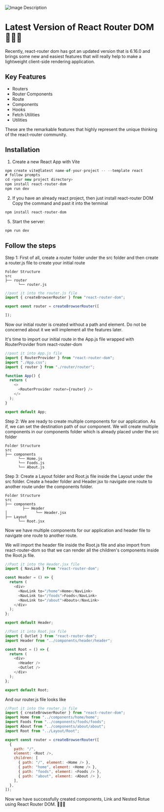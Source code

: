 
![Image Description](https://i.ibb.co/jvtTNxx/68747470733a2f2f692e6962622e636f2f33634b51707a6b2f312d75772d53417a6b6d612d4a4746662d302d476d762d5454.png)

# Latest Version of React Router DOM 🚀🚀🚀
 
Recently, react-router dom has got an updated version that is 6.16.0 and brings some new and easiest features that will really help to make a lightweight client-side rendering application.



## Key Features
- Routers
- Router Components
- Route
- Components
- Hooks
- Fetch Utilities
- Utilities


These are the remarkable features that highly represent the unique thinking of the react-router community.


## Installation
1. Create a new React App with Vite
```javascript
npm create vite@latest name-of-your-project -- --template react
# follow prompts
cd <your new project directory>
npm install react-router-dom
npm run dev
```

2. If you have an already react project, then just install react-router DOM
Copy the command and past it into the terminal
```javascript
npm install react-router-dom
```
5. Start the server: 
```javascript
npm run dev
```
## Follow the steps

Step 1: First of all, create a router folder under the src folder and then create a router.js file to create your initial route

```
Folder Structure
src
├── router
      └── router.js
```
```javascript
//past it into the router.js file
import { createBrowserRouter } from "react-router-dom";

export const router = createBrowserRouter([

]);
```

Now our initial router is created without a path and element. Do not be concerned about it we will implement all the features later.


It's time to import our initial route in the App.js file wrapped with RouterProvider from react-router-dom

```javascript
//past it into App.js file
import { RouterProvider } from "react-router-dom";
import "./App.css";
import { router } from "./router/router";

function App() {
  return (
    <>
      <RouterProvider router={router} />
    </>
  );
}

export default App;
```

Step 2: We are ready to create multiple components for our application. As if, we can set the destination path of our component. We will create multiple components in our components folder which is already placed under the src folder

```
Folder Structure
src
├── components
      └── Home.js
      └── Foods.js
      └── About.js
```

Step 3: Create a Layout folder and Root.js file inside the Layout under the src folder. Create a header folder and Header.jsx to navigate one route to another route under the components folder.

```
Folder Structure
src
├── components
        ├── Header
│             └── Header.jsx
├── Layout
      └── Root.jsx
```

Now we have multiple components for our application and header file to navigate one route to another route. 

We will import the header file inside the Root.js file and also import <Outlet /> from react-router-dom so that we can render all the children's components inside the Root.js file.

```javascript
//Past it into the Header.jsx file
import { NavLink } from "react-router-dom";

const Header = () => {
  return (
    <div>
      <NavLink to="/home">Home</NavLink>
      <NavLink to="/foods">Foods</NavLink>
      <NavLink to="/about">Abouts</NavLink>
    </div>
  );
};

export default Header;

```

```javascript
//Past it into Root.jsx file
import { Outlet } from "react-router-dom";
import Header from "../components/header/header";

const Root = () => {
  return (
    <div>
      <Header />
      <Outlet />
    </div>
  );
};

export default Root;
```
And our router.js file looks like

```javascript
//Past it into the router.js file
import { createBrowserRouter } from "react-router-dom";
import Home from "../components/home/home";
import Foods from "../components/foods/foods";
import About from "../components/about/about";
import Root from "../Layout/Root";

export const router = createBrowserRouter([
  {
    path: "/",
    element: <Root />,
    children: [
      { path: "/", element: <Home /> },
      { path: "home", element: <Home /> },
      { path: "foods", element: <Foods /> },
      { path: "about", element: <About /> },
    ],
  },
]);

```

Now we have successfully created components, Link and Nested Rotue using React Router DOM. 👏👏👏

